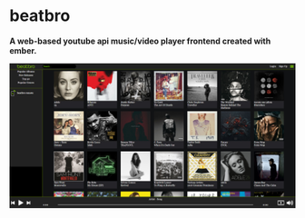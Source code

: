# beatbro

**A web-based youtube api music/video player frontend created with ember.**
<br/>

![beatbro](beatbro.jpg?raw=true "beatbro preview screenshot")
